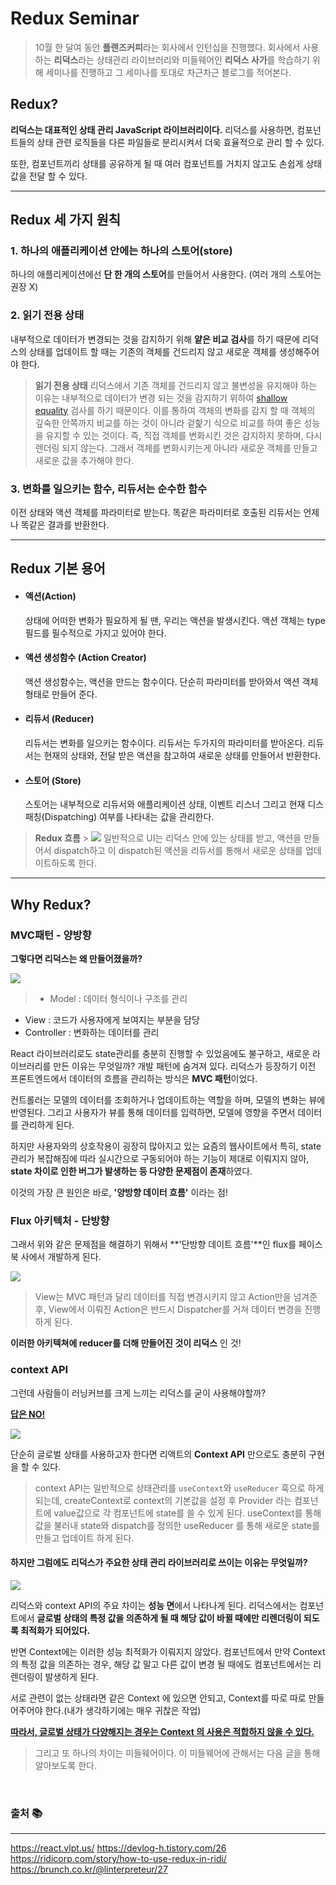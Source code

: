 # Redux Seminar

> 10월 한 달여 동안 **플랜즈커피**라는 회사에서 인턴십을 진행했다.
> 회사에서 사용하는 **리덕스**라는 상태관리 라이브러리와 미들웨어인 **리덕스 사가**를 학습하기 위해 세미나를 진행하고 그 세미나를 토대로 차근차근 블로그를 적어본다.

## Redux?

**리덕스는 대표적인 상태 관리 JavaScript 라이브러리이다.**
리덕스를 사용하면, 컴포넌트들의 상태 관련 로직들을 다른 파일들로 분리시켜서 더욱 효율적으로 관리 할 수 있다.

또한, 컴포넌트끼리 상태를 공유하게 될 때 여러 컴포넌트를 거치지 않고도 손쉽게 상태 값을 전달 할 수 있다.

---

## Redux 세 가지 원칙

### 1. 하나의 애플리케이션 안에는 하나의 스토어(store)

하나의 애플리케이션에선 **단 한 개의 스토어**를 만들어서 사용한다.
(여러 개의 스토어는 권장 X)

### 2. 읽기 전용 상태

내부적으로 데이터가 변경되는 것을 감지하기 위해 **얕은 비교 검사**를 하기 때문에 리덕스의 상태를 업데이트 할 때는 기존의 객체를 건드리지 않고 새로운 객체를 생성해주어야 한다.

> **읽기 전용 상태**
> 리덕스에서 기존 객체를 건드리지 않고 불변성을 유지해야 하는 이유는 내부적으로 데이터가 변경 되는 것을 감지하기 위하여 [shallow equality](https://redux.js.org/docs/faq/ImmutableData.html#how-redux-uses-shallow-checking) 검사를 하기 때문이다.
> 이를 통하여 객체의 변화를 감지 할 때 객체의 깊숙한 안쪽까지 비교를 하는 것이 아니라 겉핥기 식으로 비교를 하여 좋은 성능을 유지할 수 있는 것이다.
> 즉, 직접 객체를 변화시킨 것은 감지하지 못하며, 다시 렌더링 되지 않는다. 그래서 객체를 변화시키는게 아니라 새로운 객체를 만들고 새로운 값을 추가해야 한다.

### 3. 변화를 일으키는 함수, 리듀서는 순수한 함수

이전 상태와 액션 객체를 파라미터로 받는다.
똑같은 파라미터로 호출된 리듀서는 언제나 똑같은 결과를 반환한다.

---

## Redux 기본 용어

- #### 액션(Action)

  상태에 어떠한 변화가 필요하게 될 땐, 우리는 액션을 발생시킨다. 액션 객체는 type 필드를 필수적으로 가지고 있어야 한다.

- #### 액션 생성함수 (Action Creator)

  액션 생성함수는, 액션을 만드는 함수이다. 단순히 파라미터를 받아와서 액션 객체 형태로 만들어 준다.

- #### 리듀서 (Reducer)

  리듀서는 변화를 일으키는 함수이다. 리듀서는 두가지의 파라미터를 받아온다.
  리듀서는 현재의 상태와, 전달 받은 액션을 참고하여 새로운 상태를 만들어서 반환한다.

- #### 스토어 (Store)
  스토어는 내부적으로 리듀서와 애플리케이션 상태, 이벤트 리스너 그리고 현재 디스패칭(Dispatching) 여부를 나타내는 값을 관리한다.

> **Redux 흐름** > ![](<https://images.velog.io/images/rhfovk/post/e7d06f59-ea15-4185-af26-837e9204cf77/img%20(1).png>)
> 일반적으로 UI는 리덕스 안에 있는 상태를 받고, 액션을 만들어서 dispatch하고 이 dispatch된 액션을 리듀서를 통해서 새로운 상태를 업데이트하도록 한다.

---

## Why Redux?

### MVC패턴 - 양방향

**그렇다면 리덕스는 왜 만들어졌을까?**

![](https://images.velog.io/images/rhfovk/post/002a587e-1a71-479f-91fd-79b152d3cf63/image.png)

> - Model : 데이터 형식이나 구조를 관리

- View : 코드가 사용자에게 보여지는 부분을 담당
- Controller : 변화하는 데이터를 관리

React 라이브러리로도 state관리를 충분히 진행할 수 있었음에도 불구하고, 새로운 라이브러리를 만든 이유는 무엇일까? 개발 패턴에 숨겨져 있다. 리덕스가 등장하기 이전 프론트엔드에서 데이터의 흐름을 관리하는 방식은 **MVC 패턴**이었다.

컨트롤러는 모델의 데이터를 조회하거나 업데이트하는 역할을 하며, 모델의 변화는 뷰에 반영된다. 그리고 사용자가 뷰를 통해 데이터를 입력하면, 모델에 영향을 주면서 데이터를 관리하게 된다.

하지만 사용자와의 상호작용이 굉장히 많아지고 있는 요즘의 웹사이트에서 특히, state관리가 복잡해짐에 따라 실시간으로 구동되어야 하는 기능이 제대로 이뤄지지 않아, **state 차이로 인한 버그가 발생하는 등 다양한 문제점이 존재**하였다.

이것의 가장 큰 원인은 바로, **'양방향 데이터 흐름'** 이라는 점!

### Flux 아키텍처 - 단방향

그래서 위와 같은 문제점을 해결하기 위해서 **'단방향 데이트 흐름'**인 flux를 페이스북 사에서 개발하게 된다.

![](https://images.velog.io/images/rhfovk/post/c0314701-bebe-413b-9063-b0bd5232ebee/image.png)

> View는 MVC 패턴과 달리 데이터를 직접 변경시키지 않고 Action만을 넘겨준 후, View에서 이뤄진 Action은 반드시 Dispatcher를 거쳐 데이터 변경을 진행하게 된다.

**이러한 아키텍쳐에 reducer를 더해 만들어진 것이 리덕스** 인 것!

### context API

그런데 사람들이 러닝커브를 크게 느끼는 리덕스를 굳이 사용해야할까?

**<u>답은 NO!</u>**

![](https://images.velog.io/images/rhfovk/post/4295a85d-6272-4c51-92a1-41f1918738cb/%E1%84%89%E1%85%B3%E1%84%8F%E1%85%B3%E1%84%85%E1%85%B5%E1%86%AB%E1%84%89%E1%85%A3%E1%86%BA%202021-11-03%20%E1%84%8B%E1%85%A9%E1%84%8C%E1%85%A5%E1%86%AB%2011.53.32.png)

단순히 글로벌 상태를 사용하고자 한다면 리액트의 **Context API** 만으로도 충분히 구현을 할 수 있다.

> context API는 일반적으로 상태관리를 `useContext`와 `useReducer` 훅으로 하게 되는데, createContext로 context의 기본값을 설정 후 Provider 라는 컴포넌트에 value값으로 각 컴포넌트에 state를 쓸 수 있게 된다.
> useContext를 통해 값을 불러내 state와 dispatch를 정의한 useReducer 를 통해 새로운 state를 만들고 업데이트 하게 된다.

#### 하지만 그럼에도 리덕스가 주요한 상태 관리 라이브러리로 쓰이는 이유는 무엇일까?

![](https://images.velog.io/images/rhfovk/post/445d49f8-f421-41e5-b0f0-bd01e5bd4804/0.png)

리덕스와 context API의 주요 차이는 **성능 면**에서 나타나게 된다. 리덕스에서는 컴포넌트에서 **글로벌 상태의 특정 값을 의존하게 될 때 해당 값이 바뀔 때에만 리렌더링이 되도록 최적화가 되어있다.**

반면 Context에는 이러한 성능 최적화가 이뤄지지 않았다. 컴포넌트에서 만약 Context의 특정 값을 의존하는 경우, 해당 값 말고 다른 값이 변경 될 때에도 컴포넌트에서는 리렌더링이 발생하게 된다.

서로 관련이 없는 상태라면 같은 Context 에 있으면 안되고, Context를 따로 따로 만들어주어야 한다.(내가 생각하기에는 매우 귀찮은 작업)

**<u>따라서, 글로벌 상태가 다양해지는 경우는 Context 의 사용은 적합하지 않을 수 있다.</u>**

> 그리고 또 하나의 차이는 미들웨어이다. 이 미들웨어에 관해서는 다음 글을 통해 알아보도록 한다.

<br>

### 출처 📚

---

https://react.vlpt.us/
https://devlog-h.tistory.com/26
https://ridicorp.com/story/how-to-use-redux-in-ridi/
https://brunch.co.kr/@linterpreteur/27
